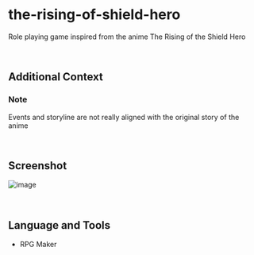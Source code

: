 # the-rising-of-shield-hero

Role playing game inspired from the anime The Rising of the Shield Hero

<br>

## Additional Context

### Note

Events and storyline are not really aligned with the original story of the anime

<br>

## Screenshot

![image](https://user-images.githubusercontent.com/84888155/128809575-feb29300-13d8-4546-8ad2-11fb609e92ef.PNG)

<br>

## Language and Tools

- RPG Maker
